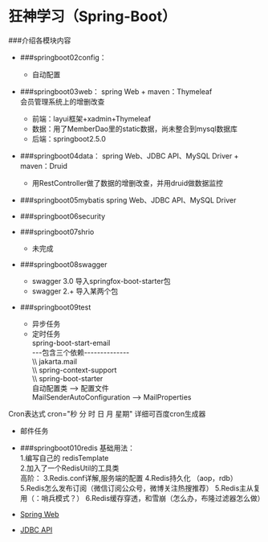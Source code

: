# 狂神学习（Spring-Boot）

###介绍各模块内容

* ###springboot02config：
  
  * 自动配置
* ###springboot03web：
  spring Web + maven：Thymeleaf \
  会员管理系统上的增删改查 
  * 前端：layui框架+xadmin+Thymeleaf 
  * 数据：用了MemberDao里的static数据，尚未整合到mysql数据库
  * 后端：springboot2.5.0
* ###springboot04data：
  spring Web、JDBC API、MySQL Driver + maven：Druid
  * 用RestController做了数据的增删改查，并用druid做数据监控
* ###springboot05mybatis
  spring Web、JDBC API、MySQL Driver
* ###springboot06security
* ###springboot07shrio
  * 未完成
* ###springboot08swagger
  * swagger 3.0 导入springfox-boot-starter包
  * swagger 2.+ 导入某两个包
* ###springboot09test
  * 异步任务
  * 定时任务\
    spring-boot-start-email  
    ---包含三个依赖--------------\
    \\\ jakarta.mail\
    \\\ spring-context-support\
    \\\ spring-boot-starter\
    自动配置类 --> 配置文件\
    MailSenderAutoConfiguration --> MailProperties

Cron表达式 cron="秒 分 时 日 月 星期"
详细可百度cron生成器
  * 邮件任务
* ###springboot010redis
基础用法：\
1.编写自己的 redisTemplate \
2.加入了一个RedisUtil的工具类\
高阶：
3.Redis.conf详解,服务端的配置
4.Redis持久化 （aop，rdb）
5.Redis怎么发布订阅（微信订阅公众号，微博关注热搜推荐）
5.Redis主从复用（：哨兵模式？）
6.Redis缓存穿透，和雪崩（怎么办，布隆过滤器怎么做）

* [Spring Web](https://docs.spring.io/spring-boot/docs/2.5.2/reference/htmlsingle/#boot-features-developing-web-applications)
* [JDBC API](https://docs.spring.io/spring-boot/docs/2.5.2/reference/htmlsingle/#boot-features-sql)
